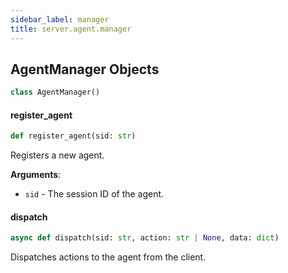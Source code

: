 ```yaml
---
sidebar_label: manager
title: server.agent.manager
---
```


## AgentManager Objects

```python
class AgentManager()
```

#### register\_agent

```python
def register_agent(sid: str)
```

Registers a new agent.

**Arguments**:

- `sid` - The session ID of the agent.

#### dispatch

```python
async def dispatch(sid: str, action: str | None, data: dict)
```

Dispatches actions to the agent from the client.

